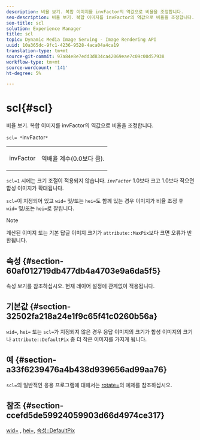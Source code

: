 ```yaml
---
description: 비율 보기. 복합 이미지를 invFactor의 역값으로 비율을 조정합니다.
seo-description: 비율 보기. 복합 이미지를 invFactor의 역값으로 비율을 조정합니다.
seo-title: scl
solution: Experience Manager
title: scl
topic: Dynamic Media Image Serving - Image Rendering API
uuid: 10a365dc-9fc1-4236-9528-4aca04a4ca19
translation-type: tm+mt
source-git-commit: 97a84e8e7edd3d834ca42069eae7c09c00d57938
workflow-type: tm+mt
source-wordcount: '141'
ht-degree: 5%

---
```



# scl{#scl}

비율 보기. 복합 이미지를 invFactor의 역값으로 비율을 조정합니다.

`scl= *`invFactor`*`

<table id="simpletable_A09F5EECAC2B4E0F8633D71C6AD36D8D"> 
 <tr class="strow"> 
  <td class="stentry"> <p><span class="varname"> invFactor</span> </p> </td> 
  <td class="stentry"> <p>역배율 계수(0.0보다 큼). </p></td> 
 </tr> 
</table>

`scl=1` 시에는 크기 조절이 적용되지 않습니다. *`invFactor`* 1.0보다 크고 1.0보다 작으면 합성 이미지가 확대됩니다.

`scl=`이 지정되어 있고 `wid=` 및/또는 `hei=`도 함께 있는 경우 이미지가 비율 조정 후 `wid=` 및/또는 `hei=`로 잘립니다.

>[!NOTE]
>
>계산된 이미지 또는 기본 답글 이미지 크기가 `attribute::MaxPix`보다 크면 오류가 반환됩니다.

## 속성 {#section-60af012719db477db4a4703e9a6da5f5}

속성 보기를 참조하십시오. 현재 레이어 설정에 관계없이 적용됩니다.

## 기본값 {#section-32502fa218a24e1f9c65f41c0260b56a}

`wid=`, `hei=` 또는 `scl=`가 지정되지 않은 경우 응답 이미지의 크기가 합성 이미지의 크기나 `attribute::DefaultPix` 중 더 작은 이미지를 가지게 됩니다.

## 예 {#section-a33f6239476a4b438d939656ad99aa76}

`scl=`의 일반적인 응용 프로그램에 대해서는 [rotate=](../../../../../is-api/http-ref/image-serving-api-ref/c-http-protocol-reference/c-command-reference/r-rotate.md#reference-12abb086635546ec9ec2e1a793dc1096)의 예제를 참조하십시오.

## 참조 {#section-ccefd5de59924059903d66d4974ce317}

[wid=](../../../../../is-api/http-ref/image-serving-api-ref/c-http-protocol-reference/c-command-reference/r-is-http-wid.md#reference-bfeadcb67bf4485f851eb21345527e47) ,  [hei=](../../../../../is-api/http-ref/image-serving-api-ref/c-http-protocol-reference/c-command-reference/r-is-http-hei.md#reference-6d6f556ccc0e4b98a815e8a5c1944a96),  [속성::DefaultPix](../../../../../is-api/image-catalog/image-serving-api-ref/c-image-catalog-reference/c-attributes-reference/r-defaultpix.md#reference-996b2c22b30f4fd9b970c84063306df1)
